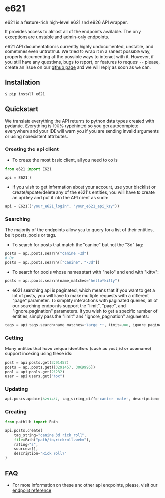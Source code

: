 # e621
e621 is a feature-rich high-level e621 and e926 API wrapper.

It provides access to almost all of the endpoints available. The only exceptions are unstable and admin-only endpoints.

e621 API documentation is currently highly undocumented, unstable, and sometimes even untruthful. We tried to wrap it in a sanest possible way, properly documenting all the possible ways to interact with it. However, if you still have any questions, bugs to report, or features to request -- please, create an issue on our [github page]("https://github.com/PatriotRossii/e621-py") and we will reply as soon as we can.


## Installation
```bash
$ pip install e621
```

## Quickstart
We translate everything the API returns to python data types created with pydantic. Everything is 100% typehinted so you get autocomplete everywhere and your IDE will warn you if you are sending invalid arguments or using nonexistent attributes.

### Creating the api client
* To create the most basic client, all you need to do is
```python
from e621 import E621

api = E621()
```

* If you wish to get information about your account, use your blacklist or create/update/delete any of the e621's entities, you will have to create an api key and put it into the API client as such:
```python
api = E621(("your_e621_login", "your_e621_api_key"))
```

### Searching
The majority of the endpoints allow you to query for a list of their entities, be it posts, pools or tags.
* To search for posts that match the "canine" but not the "3d" tag:
```python
posts = api.posts.search("canine -3d")
# Or
posts = api.posts.search(["canine", "-3d"])
```
* To search for pools whose names start with "hello" and end with "kitty":
```python
posts = api.pools.search(name_matches="hello*kitty")
```
* e621 searching api is paginated, which means that if you want to get a lot of posts, you will have to make multiple requests with a different "page" parameter. To simplify interactions with paginated queries, all of our searching endpoints support the "limit", "page", and "ignore_pagination" parameters. If you wish to get a specific number of entities, simply pass the "limit" and "ignore_pagination" arguments:
```python
tags = api.tags.search(name_matches="large_*", limit=900, ignore_pagination=True)
```
### Getting
Many entities that have unique identifiers (such as post_id or username) support indexing using these ids:
```python
post = api.posts.get(3291457)
posts = api.posts.get([3291457, 3069995])
pool = api.pools.get(28232)
user = api.users.get("fox")
```
### Updating
```python
api.posts.update(3291457, tag_string_diff="canine -male", description="Rick roll?")
```
### Creating
```python
from pathlib import Path

api.posts.create(
    tag_string="canine 3d rick_roll",
    file=Path("path/to/rickroll.webm"),
    rating="s",
    sources=[],
    description="Rick roll?"
)
```

## FAQ
* For more information on these and other api endpoints, please, visit our [endpoint reference](TODO)